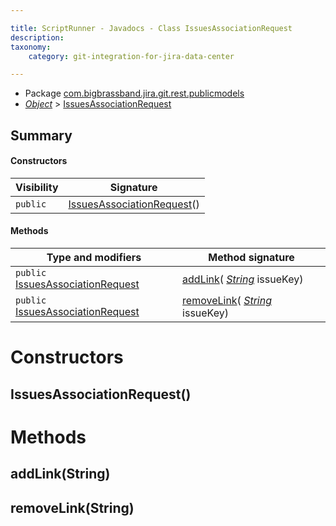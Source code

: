 ```yaml
---

title: ScriptRunner - Javadocs - Class IssuesAssociationRequest
description:
taxonomy:
    category: git-integration-for-jira-data-center

---
```

<!-- The package link is flagged as 404 by web crawlers. This is intended as is. -->

* Package [com.bigbrassband.jira.git.rest.publicmodels](README.html)
*  *[Object](https://docs.oracle.com/javase/8/docs/api/java/lang/Object.html)*  \> [IssuesAssociationRequest](IssuesAssociationRequest.html.md)



## Summary
#### Constructors
| Visibility | Signature |
| --- | --- |
| `public` | [IssuesAssociationRequest](#issuesassociationrequest)() |

#### Methods
| Type and modifiers | Method signature |
| --- | --- |
| `public` [IssuesAssociationRequest](IssuesAssociationRequest.html.md) | [addLink](#addlinkstring)( *[String](https://docs.oracle.com/javase/8/docs/api/java/lang/String.html)*  issueKey) |
| `public` [IssuesAssociationRequest](IssuesAssociationRequest.html.md) | [removeLink](#removelinkstring)( *[String](https://docs.oracle.com/javase/8/docs/api/java/lang/String.html)*  issueKey) |



# Constructors
## IssuesAssociationRequest()





# Methods
## addLink(String)




## removeLink(String)




